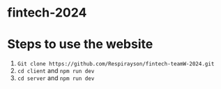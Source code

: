 ﻿# fintech-2024

 # Steps to use the website

 1. `Git clone https://github.com/Respirayson/fintech-teamW-2024.git`
2. `cd client` and `npm run dev`
3. `cd server` and `npm run dev`
